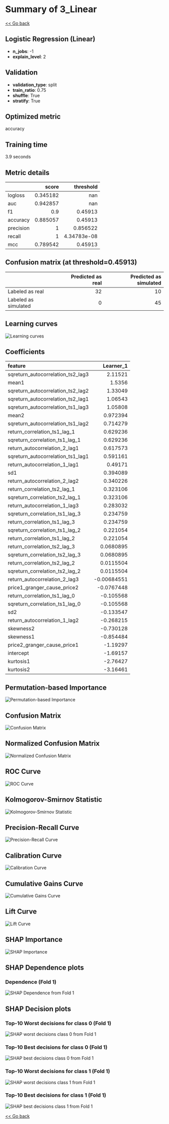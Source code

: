 # Summary of 3_Linear

[<< Go back](../README.md)


## Logistic Regression (Linear)
- **n_jobs**: -1
- **explain_level**: 2

## Validation
 - **validation_type**: split
 - **train_ratio**: 0.75
 - **shuffle**: True
 - **stratify**: True

## Optimized metric
accuracy

## Training time

3.9 seconds

## Metric details
|           |    score |     threshold |
|:----------|---------:|--------------:|
| logloss   | 0.345182 | nan           |
| auc       | 0.942857 | nan           |
| f1        | 0.9      |   0.45913     |
| accuracy  | 0.885057 |   0.45913     |
| precision | 1        |   0.856522    |
| recall    | 1        |   4.34783e-08 |
| mcc       | 0.789542 |   0.45913     |


## Confusion matrix (at threshold=0.45913)
|                      |   Predicted as real |   Predicted as simulated |
|:---------------------|--------------------:|-------------------------:|
| Labeled as real      |                  32 |                       10 |
| Labeled as simulated |                   0 |                       45 |

## Learning curves
![Learning curves](learning_curves.png)

## Coefficients
| feature                           |   Learner_1 |
|:----------------------------------|------------:|
| sqreturn_autocorrelation_ts2_lag3 |  2.11521    |
| mean1                             |  1.5356     |
| sqreturn_autocorrelation_ts2_lag2 |  1.33049    |
| sqreturn_autocorrelation_ts2_lag1 |  1.06543    |
| sqreturn_autocorrelation_ts1_lag3 |  1.05808    |
| mean2                             |  0.972394   |
| sqreturn_autocorrelation_ts1_lag2 |  0.714279   |
| return_correlation_ts1_lag_1      |  0.629236   |
| sqreturn_correlation_ts1_lag_1    |  0.629236   |
| return_autocorrelation_2_lag1     |  0.617573   |
| sqreturn_autocorrelation_ts1_lag1 |  0.591161   |
| return_autocorrelation_1_lag1     |  0.49171    |
| sd1                               |  0.394089   |
| return_autocorrelation_2_lag2     |  0.340226   |
| return_correlation_ts2_lag_1      |  0.323106   |
| sqreturn_correlation_ts2_lag_1    |  0.323106   |
| return_autocorrelation_1_lag3     |  0.283032   |
| sqreturn_correlation_ts1_lag_3    |  0.234759   |
| return_correlation_ts1_lag_3      |  0.234759   |
| sqreturn_correlation_ts1_lag_2    |  0.221054   |
| return_correlation_ts1_lag_2      |  0.221054   |
| return_correlation_ts2_lag_3      |  0.0680895  |
| sqreturn_correlation_ts2_lag_3    |  0.0680895  |
| return_correlation_ts2_lag_2      |  0.0115504  |
| sqreturn_correlation_ts2_lag_2    |  0.0115504  |
| return_autocorrelation_2_lag3     | -0.00684551 |
| price1_granger_cause_price2       | -0.0767448  |
| return_correlation_ts1_lag_0      | -0.105568   |
| sqreturn_correlation_ts1_lag_0    | -0.105568   |
| sd2                               | -0.133547   |
| return_autocorrelation_1_lag2     | -0.268215   |
| skewness2                         | -0.730128   |
| skewness1                         | -0.854484   |
| price2_granger_cause_price1       | -1.19297    |
| intercept                         | -1.69157    |
| kurtosis1                         | -2.76427    |
| kurtosis2                         | -3.16461    |


## Permutation-based Importance
![Permutation-based Importance](permutation_importance.png)
## Confusion Matrix

![Confusion Matrix](confusion_matrix.png)


## Normalized Confusion Matrix

![Normalized Confusion Matrix](confusion_matrix_normalized.png)


## ROC Curve

![ROC Curve](roc_curve.png)


## Kolmogorov-Smirnov Statistic

![Kolmogorov-Smirnov Statistic](ks_statistic.png)


## Precision-Recall Curve

![Precision-Recall Curve](precision_recall_curve.png)


## Calibration Curve

![Calibration Curve](calibration_curve_curve.png)


## Cumulative Gains Curve

![Cumulative Gains Curve](cumulative_gains_curve.png)


## Lift Curve

![Lift Curve](lift_curve.png)



## SHAP Importance
![SHAP Importance](shap_importance.png)

## SHAP Dependence plots

### Dependence (Fold 1)
![SHAP Dependence from Fold 1](learner_fold_0_shap_dependence.png)

## SHAP Decision plots

### Top-10 Worst decisions for class 0 (Fold 1)
![SHAP worst decisions class 0 from Fold 1](learner_fold_0_shap_class_0_worst_decisions.png)
### Top-10 Best decisions for class 0 (Fold 1)
![SHAP best decisions class 0 from Fold 1](learner_fold_0_shap_class_0_best_decisions.png)
### Top-10 Worst decisions for class 1 (Fold 1)
![SHAP worst decisions class 1 from Fold 1](learner_fold_0_shap_class_1_worst_decisions.png)
### Top-10 Best decisions for class 1 (Fold 1)
![SHAP best decisions class 1 from Fold 1](learner_fold_0_shap_class_1_best_decisions.png)

[<< Go back](../README.md)
